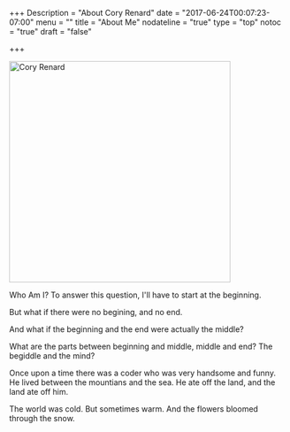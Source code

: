 +++
Description = "About Cory Renard"
date = "2017-06-24T00:07:23-07:00"
menu = ""
title = "About Me"
nodateline = "true"
type = "top"
notoc = "true"
draft = "false"

+++

<img src="/coryrenard.jpg" alt="Cory Renard" width="400">


Who Am I? To answer this question, I'll have to start at the beginning.

But what if there were no begining, and no end.

And what if the beginning and the end were actually the middle?

What are the parts between beginning and middle, middle and end? The begiddle and the mind?

Once upon a time there was a coder who was very handsome and funny. He lived between the mountians and the sea. He ate off the land, and the land ate off him. 

The world was cold. But sometimes warm. And the flowers bloomed through the snow. 











<!-- Axioms of programming.

Natural laws.  

If you let it grow organically, it will come back to bite you.


Complexity is like a bad haircut. You don't realize its there until it's too late.

Absolute simplicity would be zero. How do we simplify something that is inherently complex?

Empower users with simplicity.

adding features doesn't necessarily mean adding complexity.

Why make it more complex when you can get more done, faster, simpler.

What is so enticing about making something complex? Is it an ego thing? 

"Only I can understand this!"

Or does it just take more work to make something simpler? 

I think it's a combination of both. 

Sometimes you -->